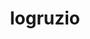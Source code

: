 ---
community-project: true
title: logruzio
project-url: https://github.com/bshuster-repo/logruzio
logo:
  logofile: go.svg
  orientation: horizontal
shipping-summary:
  data-source: Go code
---